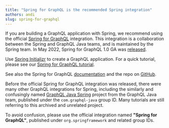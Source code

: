 ```yaml
---
title: "Spring for GraphQL is the recommended Spring integration"
authors: andi
slug: spring-for-graphql
---
```


If you are building a GraphQL application with Spring, we recommend using the official [Spring for GraphQL](https://spring.io/projects/spring-graphql) integration. This integration is a collaboration between the Spring and GraphQL Java teams, and is maintained by the Spring team. In May 2022, Spring for GraphQL 1.0 GA was [released](https://spring.io/blog/2022/05/19/spring-for-graphql-1-0-release).

Use [Spring Initializr](https://start.spring.io/) to create a GraphQL application. For a quick tutorial, please see our [Spring for GraphQL tutorial](https://www.graphql-java.com/tutorials/getting-started-with-spring-boot).

See also the Spring for GraphQL [documentation](https://docs.spring.io/spring-graphql/docs/current/reference/html/) and the repo on [GitHub](https://github.com/spring-projects/spring-graphql).

Before the official Spring for GraphQL integration was released, there were many other GraphQL integrations for Spring, including the similarly and confusingly named [GraphQL Java Spring](https://github.com/graphql-java/graphql-java-spring) project from the GraphQL Java team, published under the `com.graphql-java` group ID. Many tutorials are still referring to this archived and unrelated project.

To avoid confusion, please use the official integration named **"Spring for GraphQL"**, published under `org.springframework` and related group IDs.
